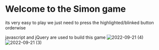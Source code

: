 # Welcome to the Simon game

its very easy to play we just need to press the highlighted/blinked button orderwise

javascript and jQuery are used to build this game
![2022-09-21 (4)](https://user-images.githubusercontent.com/79556950/191519667-b7604f17-f5e1-4451-ac73-5ce73cda0f78.png)
![2022-09-21 (3)](https://user-images.githubusercontent.com/79556950/191519460-374a68d6-4c82-4f14-8b17-cbbc40ac7888.png)

